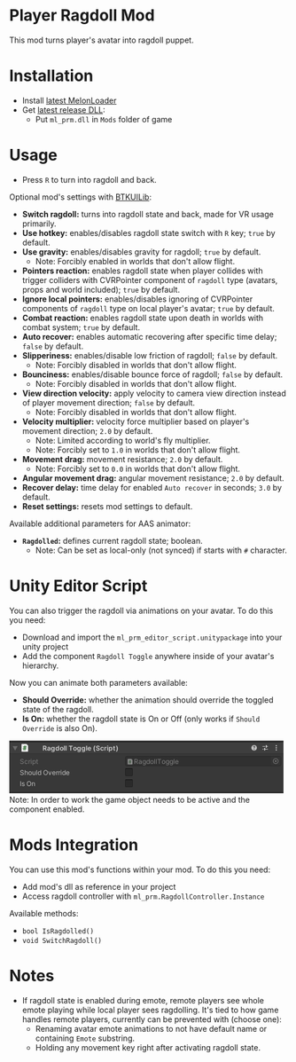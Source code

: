 # Player Ragdoll Mod
This mod turns player's avatar into ragdoll puppet.

# Installation
* Install [latest MelonLoader](https://github.com/LavaGang/MelonLoader)
* Get [latest release DLL](../../../releases/latest):
  * Put `ml_prm.dll` in `Mods` folder of game
  
# Usage
* Press `R` to turn into ragdoll and back.

Optional mod's settings with [BTKUILib](https://github.com/BTK-Development/BTKUILib):
* **Switch ragdoll:** turns into ragdoll state and back, made for VR usage primarily.
* **Use hotkey:** enables/disables ragdoll state switch with `R` key; `true` by default.
* **Use gravity:** enables/disables gravity for ragdoll; `true` by default.
  * Note: Forcibly enabled in worlds that don't allow flight.
* **Pointers reaction:** enables ragdoll state when player collides with trigger colliders with CVRPointer component of `ragdoll` type (avatars, props and world included); `true` by default.
* **Ignore local pointers:** enables/disables ignoring of CVRPointer components of `ragdoll` type on local player's avatar; `true` by default.
* **Combat reaction:** enables ragdoll state upon death in worlds with combat system; `true` by default.
* **Auto recover:** enables automatic recovering after specific time delay; `false` by default.
* **Slipperiness:** enables/disable low friction of ragdoll; `false` by default.
  * Note: Forcibly disabled in worlds that don't allow flight.
* **Bounciness:** enables/disable bounce force of ragdoll; `false` by default.
  * Note: Forcibly disabled in worlds that don't allow flight.
* **View direction velocity:** apply velocity to camera view direction instead of player movement direction; `false` by default.
  * Note: Forcibly disabled in worlds that don't allow flight.
* **Velocity multiplier:** velocity force multiplier based on player's movement direction; `2.0` by default.
  * Note: Limited according to world's fly multiplier.
  * Note: Forcibly set to `1.0` in worlds that don't allow flight.
* **Movement drag:** movement resistance; `2.0` by default.
  * Note: Forcibly set to `0.0` in worlds that don't allow flight.
* **Angular movement drag:** angular movement resistance; `2.0` by default.
* **Recover delay:** time delay for enabled `Auto recover` in seconds; `3.0` by default.
* **Reset settings:** resets mod settings to default.

Available additional parameters for AAS animator:
* **`Ragdolled`:** defines current ragdoll state; boolean.
  * Note: Can be set as local-only (not synced) if starts with `#` character.

# Unity Editor Script
You can also trigger the ragdoll via animations on your avatar. To do this you need:
* Download and import the `ml_prm_editor_script.unitypackage` into your unity project
* Add the component `Ragdoll Toggle` anywhere inside of your avatar's hierarchy.

Now you can animate both parameters available:
- **Should Override:** whether the animation should override the toggled state of the ragdoll.
- **Is On:** whether the ragdoll state is On or Off (only works if `Should Override` is also On).

![](.github/img_01.png)  
Note: In order to work the game object needs to be active and the component enabled.

# Mods Integration
You can use this mod's functions within your mod. To do this you need:
* Add mod's dll as reference in your project
* Access ragdoll controller with `ml_prm.RagdollController.Instance`

Available methods:
* ```bool IsRagdolled()```
* ```void SwitchRagdoll()```

# Notes
* If ragdoll state is enabled during emote, remote players see whole emote playing while local player sees ragdolling. It's tied to how game handles remote players, currently can be prevented with (choose one):
  * Renaming avatar emote animations to not have default name or containing `Emote` substring.
  * Holding any movement key right after activating ragdoll state.
